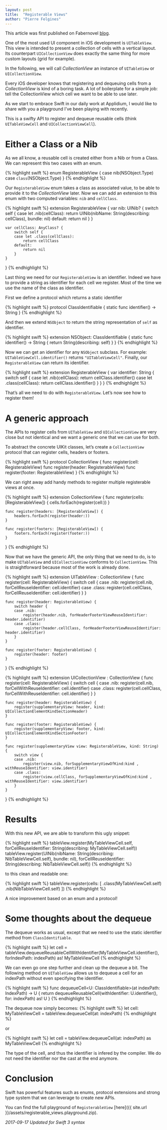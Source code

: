 ```yaml
---
layout: post
title:  "Registerable Views"
author: "Pierre Felgines"
---
```


This article was first published on Fabernovel [blog](https://en.fabernovel.com/insights/tech-en/registerable-views-2).

One of the most used UI component in iOS development is `UITableView`. This view is intended to present a collection of cells with a vertical layout. Its counterpart `UICollectionView` does exactly the same thing for more custom layouts (grid for example).

In the following, we will call _CollectionView_ an instance of `UITableView` or `UICollectionView`.

Every iOS developer knows that registering and dequeuing cells from a _CollectionView_ is kind of a boring task. A lot of boilerplate for a simple job: tell the CollectionView which cell we want to be able to use later.

As we start to embrace Swift in our daily work at Applidium, I would like to share with you a playground I’ve been playing with recently.

This is a swifty API to register and dequeue reusable cells (think `UITableViewCell` and `UICollectionViewCell`).

# Either a Class or a Nib

As we all know, a reusable cell is created either from a Nib or from a Class. We can represent this two cases with an enum.

{% highlight swift %}
enum RegisterableView {
    case nib(NSObject.Type)
    case `class`(NSObject.Type)
}
{% endhighlight %}

Our `RegisterableView` enum takes a class as associated value, to be able to provide it to the _CollectionView_ later.
Now we can add an extension to this enum with two computed variables: `nib` and `cellClass`.

{% highlight swift %}
extension RegisterableView {
    var nib: UINib? {
        switch self {
        case let .nib(cellClass):
            return UINib(nibName: String(describing: cellClass), bundle: nil)
        default:
            return nil
        }
    }

    var cellClass: AnyClass? {
        switch self {
        case let .class(cellClass):
            return cellClass
        default:
            return nil
        }
    }
}
{% endhighlight %}

Last thing we need for our `RegisterableView` is an identifier. Indeed we have to provide a string as identifier for each cell we register. Most of the time we use the name of the class as identifier.

First we define a protocol which returns a static identifier

{% highlight swift %}
protocol ClassIdentifiable {
    static func identifier() -> String
}
{% endhighlight %}

And then we extend `NSObject` to return the string representation of `self` as identifier.

{% highlight swift %}
extension NSObject: ClassIdentifiable {
    static func identifier() -> String {
        return String(describing: self)
    }
}
{% endhighlight %}

Now we can get an identifier for any `NSObject` subclass. For example: `UITableViewCell.identifier()` returns `"UITableViewCell"`.
Finally, our `RegisterableView` can return its identifier.

{% highlight swift %}
extension RegisterableView {
    var identifier: String {
        switch self {
        case let .nib(cellClass):
            return cellClass.identifier()
        case let .class(cellClass):
            return cellClass.identifier()
        }
    }
}
{% endhighlight %}

That’s all we need to do with `RegisterableView`. Let’s now see how to register them!

# A generic approach

The APIs to register cells from `UITableView` and `UICollectionView` are very close but not identical and we want a generic one that we can use for both.

To abstract the concrete UIKit classes, let’s create a `CollectionView` protocol that can register cells, headers or footers.

{% highlight swift %}
protocol CollectionView {
    func register(cell: RegisterableView)
    func register(header: RegisterableView)
    func register(footer: RegisterableView)
}
{% endhighlight %}

We can right away add handy methods to register multiple registerable views at once.

{% highlight swift %}
extension CollectionView {
    func register(cells: [RegisterableView]) {
        cells.forEach(register(cell:))
    }

    func register(headers: [RegisterableView]) {
        headers.forEach(register(header:))
    }

    func register(footers: [RegisterableView]) {
        footers.forEach(register(footer:))
    }
}
{% endhighlight %}

Now that we have the generic API, the only thing that we need to do, is to make `UITableView` and `UICollectionView` conforms to `CollectionView`. This is straightforward because most of the work is already done.

{% highlight swift %}
extension UITableView : CollectionView {
    func register(cell: RegisterableView) {
        switch cell {
        case .nib:
            register(cell.nib, forCellReuseIdentifier: cell.identifier)
        case .class:
            register(cell.cellClass, forCellReuseIdentifier: cell.identifier)
        }
    }

    func register(header: RegisterableView) {
        switch header {
        case .nib:
            register(header.nib, forHeaderFooterViewReuseIdentifier: header.identifier)
        case .class:
            register(header.cellClass, forHeaderFooterViewReuseIdentifier: header.identifier)
        }
    }

    func register(footer: RegisterableView) {
        register(header: footer)
    }
}
{% endhighlight %}

{% highlight swift %}
extension UICollectionView : CollectionView {
    func register(cell: RegisterableView) {
        switch cell {
        case .nib:
            register(cell.nib, forCellWithReuseIdentifier: cell.identifier)
        case .class:
            register(cell.cellClass, forCellWithReuseIdentifier: cell.identifier)
        }
    }

    func register(header: RegisterableView) {
        register(supplementaryView: header, kind: UICollectionElementKindSectionHeader)
    }

    func register(footer: RegisterableView) {
        register(supplementaryView: footer, kind: UICollectionElementKindSectionFooter)
    }

    func register(supplementaryView view: RegisterableView, kind: String) {
        switch view {
        case .nib:
            register(view.nib, forSupplementaryViewOfKind:kind , withReuseIdentifier: view.identifier)
        case .class:
            register(view.cellClass, forSupplementaryViewOfKind:kind , withReuseIdentifier: view.identifier)
        }
    }
}
{% endhighlight %}

# Results

With this new API, we are able to transform this ugly snippet:

{% highlight swift %}
tableView.register(MyTableViewCell.self, forCellReuseIdentifier: String(describing: MyTableViewCell.self))
tableView.register(UINib(nibName: String(describing: NibTableViewCell.self), bundle: nil), forCellReuseIdentifier: String(describing: NibTableViewCell.self))
{% endhighlight %}

to this clean and readable one:

{% highlight swift %}
tableView.register(cells: [
    .class(MyTableViewCell.self)
    .nib(NibTableViewCell.self)
])
{% endhighlight %}

A nice improvement based on an enum and a protocol!

# Some thoughts about the dequeue

The dequeue works as usual, except that we need to use the static identifier method from `ClassIdentifiable`.

{% highlight swift %}
let cell = tableView.dequeueReusableCellWithIdentifier(MyTableViewCell.identifier(), forIndexPath: indexPath) as! MyTableViewCell
{% endhighlight %}

We can even go one step further and clean up the dequeue a bit. The following method on `UITableView` allows us to dequeue a cell for an indexPath without even specifying the identifier.

{% highlight swift %}
func dequeueCell<U: ClassIdentifiable>(at indexPath: IndexPath) -> U {
    return dequeueReusableCell(withIdentifier: U.identifier(), for: indexPath) as! U
}
{% endhighlight %}

The dequeue now simply becomes:
{% highlight swift %}
let cell: MyTableViewCell = tableView.dequeueCell(at: indexPath)
{% endhighlight %}

or

{% highlight swift %}
let cell = tableView.dequeueCell(at: indexPath) as MyTableViewCell
{% endhighlight %}

The type of the cell, and thus the identifier is infered by the compiler. We do not need the identifier nor the cast at the end anymore.

# Conclusion

Swift has powerful features such as enums, protocol extensions and strong type system that we can leverage to create new APIs.

You can find the full playground of `RegisterableView` [here]({{ site.url }}/assets/registerable_views.playground.zip).

_2017-09-17 Updated for Swift 3 syntax_